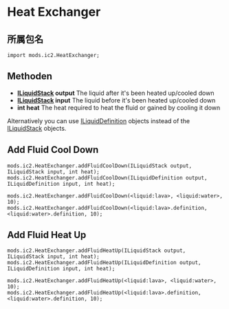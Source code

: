 # Heat Exchanger

## 所属包名

`import mods.ic2.HeatExchanger;`

## Methoden

- **[ILiquidStack](/Vanilla/Liquids/ILiquidStack/) output** The liquid after it's been heated up/cooled down
- **[ILiquidStack](/Vanilla/Liquids/ILiquidStack/) input** The liquid before it's been heated up/cooled down
- **int heat** The heat required to heat the fluid or gained by cooling it down

Alternatively you can use [ILiquidDefinition](/Vanilla/Liquids/ILiquidDefinition) objects instead of the [ILiquidStack](/Vanilla/Liquids/ILiquidStack/) objects.

## Add Fluid Cool Down

```zenscript
mods.ic2.HeatExchanger.addFluidCoolDown(ILiquidStack output, ILiquidStack input, int heat);
mods.ic2.HeatExchanger.addFluidCoolDown(ILiquidDefinition output, ILiquidDefinition input, int heat);

mods.ic2.HeatExchanger.addFluidCoolDown(<liquid:lava>, <liquid:water>, 10);
mods.ic2.HeatExchanger.addFluidCoolDown(<liquid:lava>.definition, <liquid:water>.definition, 10);
```

## Add Fluid Heat Up

```zenscript
mods.ic2.HeatExchanger.addFluidHeatUp(ILiquidStack output, ILiquidStack input, int heat);
mods.ic2.HeatExchanger.addFluidHeatUp(ILiquidDefinition output, ILiquidDefinition input, int heat);

mods.ic2.HeatExchanger.addFluidHeatUp(<liquid:lava>, <liquid:water>, 10);
mods.ic2.HeatExchanger.addFluidHeatUp(<liquid:lava>.definition, <liquid:water>.definition, 10);
```